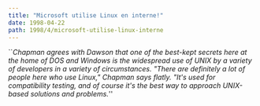 ```yaml
---
title: "Microsoft utilise Linux en interne!"
date: 1998-04-22
path: 1998/4/microsoft-utilise-linux-interne
---
```


<P>
``<EM>Chapman agrees with Dawson that one of the best-kept secrets here at
the home of DOS and Windows is the widespread use of UNIX by a variety
of developers in a variety of circumstances. "There are definitely
a lot of people here who use Linux," Chapman says flatly. "It's used
for compatibility testing, and of course it's the best way to approach
UNIX-based solutions and problems.</EM>''
</P>


